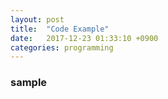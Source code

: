 ```yaml
---
layout: post
title:  "Code Example"
date:   2017-12-23 01:33:10 +0900
categories: programming
---
```


### sample

